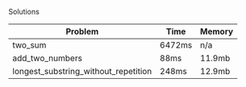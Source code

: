 Solutions

Problem|Time|Memory
-------|----|------
two_sum|6472ms|n/a
add_two_numbers|88ms|11.9mb
longest_substring_without_repetition|248ms|12.9mb
